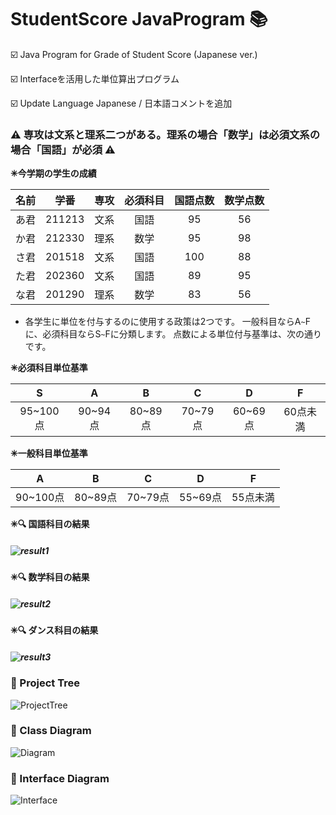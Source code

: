 # StudentScore JavaProgram 📚
️☑️ Java Program for Grade of Student Score (Japanese ver.)

☑️ Interfaceを活用した単位算出プログラム

☑️ Update Language Japanese / 日本語コメントを追加
### ⚠️ 専攻は文系と理系二つがある。理系の場合「数学」は必須文系の場合「国語」が必須 ⚠️
**✳今学期の学生の成績**

| 名前 |  学番  | 専攻 | 必須科目 | 国語点数 | 数学点数 |
  |:----:|:------:|:----:|:--------:|:--------:|:--------:|
| あ君 | 211213 | 文系 |   国語   |    95    |    56    |
| か君 | 212330 | 理系 |   数学   |    95    |    98    |
| さ君 | 201518 | 文系 |   国語   |    100   |    88    |
| た君 | 202360 | 文系 |   国語   |    89    |    95    |
| な君 | 201290 | 理系 |   数学   |    83    |    56    |

+ 各学生に単位を付与するのに使用する政策は2つです。 一般科目ならA```~```Fに、必須科目ならS```~```Fに分類します。 点数による単位付与基準は、次の通りです。

**✳必須科目単位基準**

|     S    |    A    |    B    |    C    |    D    |     F    |
|:--------:|:-------:|:-------:|:-------:|:-------:|:--------:|
| 95~100点 | 90~94点 | 80~89点 | 70~79点 | 60~69点 | 60点未満 |

**✳一般科目単位基準**

|     A    |    B    |    C    |    D    |     F    |
|:--------:|:-------:|:-------:|:-------:|:--------:|
| 90~100点 | 80~89点 | 70~79点 | 55~69点 | 55点未満 |


**✳🔍 国語科目の結果**
##### ![result1](https://user-images.githubusercontent.com/61968619/193534506-ced4a298-421b-43b8-a5e0-bfa7e5ece72f.png)
**✳🔍 数学科目の結果**
##### ![result2](https://user-images.githubusercontent.com/61968619/193534508-0453400a-b632-4bd2-88fe-4943eaec8900.png)
**✳🔍 ダンス科目の結果**
##### ![result3](https://user-images.githubusercontent.com/61968619/193534512-838ae2c6-4885-4811-8fd7-dcbeab6a6843.png)

### 🔎 Project Tree
![ProjectTree](https://user-images.githubusercontent.com/61968619/193557698-b554ca80-ddb6-433f-bd67-e15d5a920ee3.png)
### 🔎 Class Diagram 
![Diagram](https://user-images.githubusercontent.com/61968619/193557668-1b0d541a-a141-4e95-971d-c7340eb3c87e.png)
### 🔎️ Interface Diagram
![Interface](https://user-images.githubusercontent.com/61968619/193557685-b6bc6fcd-00e1-498f-ad04-85c505619e87.png)







 

